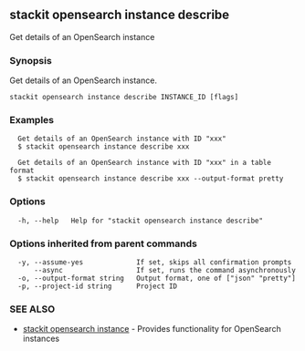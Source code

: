 ## stackit opensearch instance describe

Get details of an OpenSearch instance

### Synopsis

Get details of an OpenSearch instance.

```
stackit opensearch instance describe INSTANCE_ID [flags]
```

### Examples

```
  Get details of an OpenSearch instance with ID "xxx"
  $ stackit opensearch instance describe xxx

  Get details of an OpenSearch instance with ID "xxx" in a table format
  $ stackit opensearch instance describe xxx --output-format pretty
```

### Options

```
  -h, --help   Help for "stackit opensearch instance describe"
```

### Options inherited from parent commands

```
  -y, --assume-yes             If set, skips all confirmation prompts
      --async                  If set, runs the command asynchronously
  -o, --output-format string   Output format, one of ["json" "pretty"]
  -p, --project-id string      Project ID
```

### SEE ALSO

* [stackit opensearch instance](./stackit_opensearch_instance.md)	 - Provides functionality for OpenSearch instances

